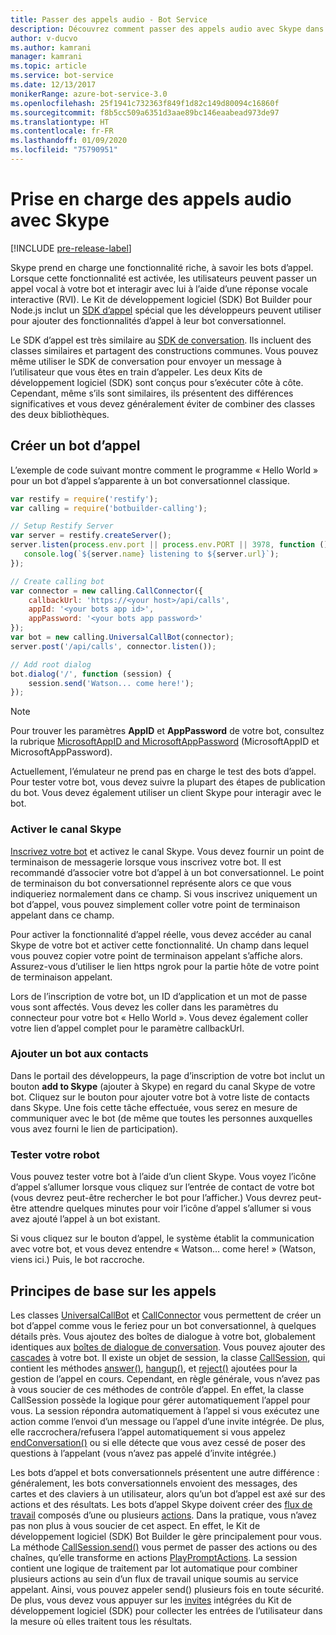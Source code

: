 ```yaml
---
title: Passer des appels audio - Bot Service
description: Découvrez comment passer des appels audio avec Skype dans un bot à l’aide de Node.js.
author: v-ducvo
ms.author: kamrani
manager: kamrani
ms.topic: article
ms.service: bot-service
ms.date: 12/13/2017
monikerRange: azure-bot-service-3.0
ms.openlocfilehash: 25f1941c732363f849f1d82c149d80094c16860f
ms.sourcegitcommit: f8b5cc509a6351d3aae89bc146eaabead973de97
ms.translationtype: HT
ms.contentlocale: fr-FR
ms.lasthandoff: 01/09/2020
ms.locfileid: "75790951"
---
```

# <a name="support-audio-calls-with-skype"></a>Prise en charge des appels audio avec Skype

[!INCLUDE [pre-release-label](../includes/pre-release-label-v3.md)]

Skype prend en charge une fonctionnalité riche, à savoir les bots d’appel.  Lorsque cette fonctionnalité est activée, les utilisateurs peuvent passer un appel vocal à votre bot et interagir avec lui à l’aide d’une réponse vocale interactive (RVI).  Le Kit de développement logiciel (SDK) Bot Builder pour Node.js inclut un [SDK d’appel][calling_sdk] spécial que les développeurs peuvent utiliser pour ajouter des fonctionnalités d’appel à leur bot conversationnel.   

Le SDK d’appel est très similaire au [SDK de conversation][chat_sdk]. Ils incluent des classes similaires et partagent des constructions communes. Vous pouvez même utiliser le SDK de conversation pour envoyer un message à l’utilisateur que vous êtes en train d’appeler.  Les deux Kits de développement logiciel (SDK) sont conçus pour s’exécuter côte à côte. Cependant, même s’ils sont similaires, ils présentent des différences significatives et vous devez généralement éviter de combiner des classes des deux bibliothèques.  

## <a name="create-a-calling-bot"></a>Créer un bot d’appel
L’exemple de code suivant montre comment le programme « Hello World » pour un bot d’appel s’apparente à un bot conversationnel classique. 

```javascript
var restify = require('restify');
var calling = require('botbuilder-calling');

// Setup Restify Server
var server = restify.createServer();
server.listen(process.env.port || process.env.PORT || 3978, function () {
   console.log(`${server.name} listening to ${server.url}`); 
});

// Create calling bot
var connector = new calling.CallConnector({
    callbackUrl: 'https://<your host>/api/calls',
    appId: '<your bots app id>',
    appPassword: '<your bots app password>'
});
var bot = new calling.UniversalCallBot(connector);
server.post('/api/calls', connector.listen());

// Add root dialog
bot.dialog('/', function (session) {
    session.send('Watson... come here!');
});
```

> [!NOTE]
> Pour trouver les paramètres **AppID** et **AppPassword** de votre bot, consultez la rubrique [MicrosoftAppID and MicrosoftAppPassword](~/bot-service-manage-overview.md#microsoftappid-and-microsoftapppassword) (MicrosoftAppID et MicrosoftAppPassword).

Actuellement, l’émulateur ne prend pas en charge le test des bots d’appel. Pour tester votre bot, vous devez suivre la plupart des étapes de publication du bot.  Vous devez également utiliser un client Skype pour interagir avec le bot. 

### <a name="enable-the-skype-channel"></a>Activer le canal Skype
[Inscrivez votre bot](../bot-service-quickstart-registration.md) et activez le canal Skype. Vous devez fournir un point de terminaison de messagerie lorsque vous inscrivez votre bot. Il est recommandé d’associer votre bot d’appel à un bot conversationnel. Le point de terminaison du bot conversationnel représente alors ce que vous indiqueriez normalement dans ce champ.  Si vous inscrivez uniquement un bot d’appel, vous pouvez simplement coller votre point de terminaison appelant dans ce champ.  

Pour activer la fonctionnalité d’appel réelle, vous devez accéder au canal Skype de votre bot et activer cette fonctionnalité. Un champ dans lequel vous pouvez copier votre point de terminaison appelant s’affiche alors. Assurez-vous d’utiliser le lien https ngrok pour la partie hôte de votre point de terminaison appelant.

Lors de l’inscription de votre bot, un ID d’application et un mot de passe vous sont affectés. Vous devez les coller dans les paramètres du connecteur pour votre bot « Hello World ». Vous devez également coller votre lien d’appel complet pour le paramètre callbackUrl.

### <a name="add-bot-to-contacts"></a>Ajouter un bot aux contacts
Dans le portail des développeurs, la page d’inscription de votre bot inclut un bouton **add to Skype** (ajouter à Skype) en regard du canal Skype de votre bot. Cliquez sur le bouton pour ajouter votre bot à votre liste de contacts dans Skype.  Une fois cette tâche effectuée, vous serez en mesure de communiquer avec le bot (de même que toutes les personnes auxquelles vous avez fourni le lien de participation).

### <a name="test-your-bot"></a>Tester votre robot
Vous pouvez tester votre bot à l’aide d’un client Skype. Vous voyez l’icône d’appel s’allumer lorsque vous cliquez sur l’entrée de contact de votre bot (vous devrez peut-être rechercher le bot pour l’afficher.)  Vous devrez peut-être attendre quelques minutes pour voir l’icône d’appel s’allumer si vous avez ajouté l’appel à un bot existant.  

Si vous cliquez sur le bouton d’appel, le système établit la communication avec votre bot, et vous devez entendre « Watson… come here! » (Watson, viens ici.) Puis, le bot raccroche.

## <a name="calling-basics"></a>Principes de base sur les appels
Les classes [UniversalCallBot](http://docs.botframework.com/node/builder/calling-reference/classes/_botbuilder_d_.universalcallbot) et [CallConnector](http://docs.botframework.com/node/builder/calling-reference/classes/_botbuilder_d_.callconnector) vous permettent de créer un bot d’appel comme vous le feriez pour un bot conversationnel, à quelques détails près. Vous ajoutez des boîtes de dialogue à votre bot, globalement identiques aux [boîtes de dialogue de conversation](bot-builder-nodejs-manage-conversation-flow.md). Vous pouvez ajouter des [cascades](bot-builder-nodejs-prompts.md) à votre bot. Il existe un objet de session, la classe [CallSession](http://docs.botframework.com/node/builder/calling-reference/classes/_botbuilder_d_.callsession), qui contient les méthodes [answer()](http://docs.botframework.com/node/builder/calling-reference/classes/_botbuilder_d_.callsession#answer), [hangup()](http://docs.botframework.com/node/builder/calling-reference/classes/_botbuilder_d_.callsession#hangup), et [reject()](http://docs.botframework.com/node/builder/calling-reference/classes/_botbuilder_d_.callsession#reject) ajoutées pour la gestion de l’appel en cours. Cependant, en règle générale, vous n’avez pas à vous soucier de ces méthodes de contrôle d’appel. En effet, la classe CallSession possède la logique pour gérer automatiquement l’appel pour vous. La session répondra automatiquement à l’appel si vous exécutez une action comme l’envoi d’un message ou l’appel d’une invite intégrée. De plus, elle raccrochera/refusera l’appel automatiquement si vous appelez [endConversation()](http://docs.botframework.com/node/builder/calling-reference/classes/_botbuilder_d_.callsession#endconversation) ou si elle détecte que vous avez cessé de poser des questions à l’appelant (vous n’avez pas appelé d’invite intégrée.)

Les bots d’appel et bots conversationnels présentent une autre différence : généralement, les bots conversationnels envoient des messages, des cartes et des claviers à un utilisateur, alors qu’un bot d’appel est axé sur des actions et des résultats. Les bots d’appel Skype doivent créer des [flux de travail](http://docs.botframework.com/node/builder/calling-reference/interfaces/_botbuilder_d_.iworkflow) composés d’une ou plusieurs [actions](http://docs.botframework.com/node/builder/calling-reference/interfaces/_botbuilder_d_.iaction).  Dans la pratique, vous n’avez pas non plus à vous soucier de cet aspect. En effet, le Kit de développement logiciel (SDK) Bot Builder le gère principalement pour vous. La méthode [CallSession.send()](http://docs.botframework.com/node/builder/calling-reference/classes/_botbuilder_d_.callsession#send) vous permet de passer des actions ou des chaînes, qu’elle transforme en actions [PlayPromptActions](http://docs.botframework.com/node/builder/calling-reference/classes/_botbuilder_d_.playpromptaction).  La session contient une logique de traitement par lot automatique pour combiner plusieurs actions au sein d’un flux de travail unique soumis au service appelant. Ainsi, vous pouvez appeler send() plusieurs fois en toute sécurité.  De plus, vous devez vous appuyer sur les [invites](bot-builder-nodejs-prompts.md) intégrées du Kit de développement logiciel (SDK) pour collecter les entrées de l’utilisateur dans la mesure où elles traitent tous les résultats.  

[calling_sdk]: http://docs.botframework.com/node/builder/calling-reference/modules/_botbuilder_d_
[chat_sdk]: http://docs.botframework.com/node/builder/chat-reference/modules/_botbuilder_d_
